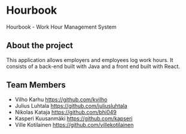 # Hourbook
Hourbook - Work Hour Management System

## About the project
This application allows employers and employees log work hours. It consists of a back-end built with Java and a front end built with React.

## Team Members
- Vilho Karhu https://github.com/kvilho
- Julius Luhtala https://github.com/juliusluhtala
- Nikolas Kataja https://github.com/bhi049
- Kasperi Kuusanmäki https://github.com/kapseri
- Ville Kotilainen https://github.com/villekotilainen
